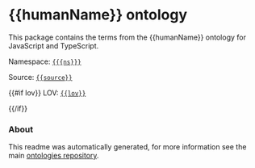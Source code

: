 # {{humanName}} ontology

This package contains the terms from the {{humanName}} ontology for JavaScript and TypeScript.

Namespace: [`{{{ns}}}`]({{{ns}}})

Source: [`{{source}}`]({{source}})

{{#if lov}}
LOV: [`{{lov}}`]({{lov}})

{{/if}}
### About
This readme was automatically generated, for more information see the main [ontologies repository]({{{ontologiesRepo}}}).
